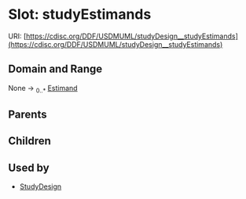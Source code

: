 
# Slot: studyEstimands




URI: [https://cdisc.org/DDF/USDMUML/studyDesign__studyEstimands](https://cdisc.org/DDF/USDMUML/studyDesign__studyEstimands)


## Domain and Range

None &#8594;  <sub>0..\*</sub> [Estimand](Estimand.md)

## Parents


## Children


## Used by

 * [StudyDesign](StudyDesign.md)

